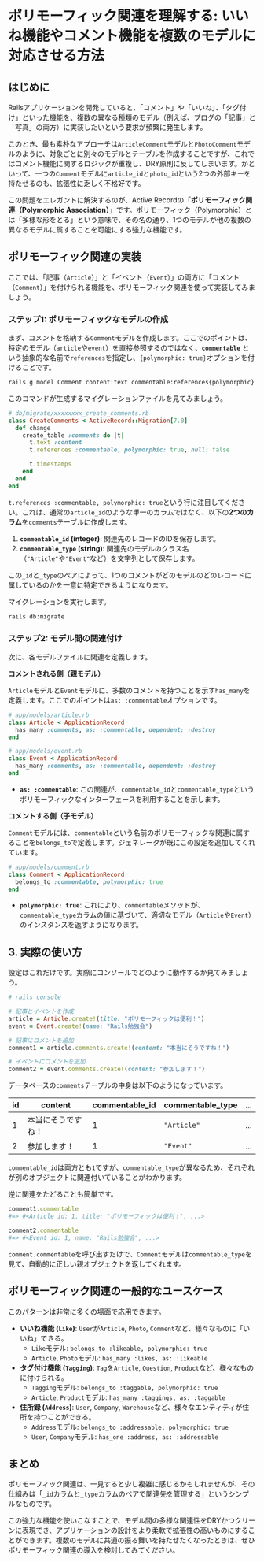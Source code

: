 # ポリモーフィック関連を理解する: いいね機能やコメント機能を複数のモデルに対応させる方法

## はじめに

Railsアプリケーションを開発していると、「コメント」や「いいね」、「タグ付け」といった機能を、複数の異なる種類のモデル（例えば、ブログの「記事」と「写真」の両方）に実装したいという要求が頻繁に発生します。

このとき、最も素朴なアプローチは`ArticleComment`モデルと`PhotoComment`モデルのように、対象ごとに別々のモデルとテーブルを作成することですが、これではコメント機能に関するロジックが重複し、DRY原則に反してしまいます。かといって、一つの`Comment`モデルに`article_id`と`photo_id`という2つの外部キーを持たせるのも、拡張性に乏しく不格好です。

この問題をエレガントに解決するのが、Active Recordの「**ポリモーフィック関連（Polymorphic Association）**」です。ポリモーフィック（Polymorphic）とは「多様な形をとる」という意味で、その名の通り、1つのモデルが他の複数の異なるモデルに属することを可能にする強力な機能です。

## ポリモーフィック関連の実装

ここでは、「記事（`Article`）」と「イベント（`Event`）」の両方に「コメント（`Comment`）」を付けられる機能を、ポリモーフィック関連を使って実装してみましょう。

### ステップ1: ポリモーフィックなモデルの作成

まず、コメントを格納する`Comment`モデルを作成します。ここでのポイントは、特定のモデル（`article`や`event`）を直接参照するのではなく、**`commentable`** という抽象的な名前で`references`を指定し、`{polymorphic: true}`オプションを付けることです。

```bash
rails g model Comment content:text commentable:references{polymorphic}
```

このコマンドが生成するマイグレーションファイルを見てみましょう。

```ruby
# db/migrate/xxxxxxxx_create_comments.rb
class CreateComments < ActiveRecord::Migration[7.0]
  def change
    create_table :comments do |t|
      t.text :content
      t.references :commentable, polymorphic: true, null: false

      t.timestamps
    end
  end
end
```

`t.references :commentable, polymorphic: true`という行に注目してください。これは、通常の`article_id`のような単一のカラムではなく、以下の**2つのカラム**を`comments`テーブルに作成します。

1.  **`commentable_id` (integer)**: 関連先のレコードのIDを保存します。
2.  **`commentable_type` (string)**: 関連先のモデルのクラス名（`"Article"`や`"Event"`など）を文字列として保存します。

この`_id`と`_type`のペアによって、1つのコメントがどのモデルのどのレコードに属しているのかを一意に特定できるようになります。

マイグレーションを実行します。

```bash
rails db:migrate
```

### ステップ2: モデル間の関連付け

次に、各モデルファイルに関連を定義します。

**コメントされる側（親モデル）**

`Article`モデルと`Event`モデルに、多数のコメントを持つことを示す`has_many`を定義します。ここでのポイントは`as: :commentable`オプションです。

```ruby
# app/models/article.rb
class Article < ApplicationRecord
  has_many :comments, as: :commentable, dependent: :destroy
end
```

```ruby
# app/models/event.rb
class Event < ApplicationRecord
  has_many :comments, as: :commentable, dependent: :destroy
end
```

*   **`as: :commentable`**: この関連が、`commentable_id`と`commentable_type`というポリモーフィックなインターフェースを利用することを示します。

**コメントする側（子モデル）**

`Comment`モデルには、`commentable`という名前のポリモーフィックな関連に属することを`belongs_to`で定義します。ジェネレータが既にこの設定を追加してくれています。

```ruby
# app/models/comment.rb
class Comment < ApplicationRecord
  belongs_to :commentable, polymorphic: true
end
```

*   **`polymorphic: true`**: これにより、`commentable`メソッドが、`commentable_type`カラムの値に基づいて、適切なモデル（`Article`や`Event`）のインスタンスを返すようになります。

## 3. 実際の使い方

設定はこれだけです。実際にコンソールでどのように動作するか見てみましょう。

```ruby
# rails console

# 記事とイベントを作成
article = Article.create!(title: "ポリモーフィックは便利！")
event = Event.create!(name: "Rails勉強会")

# 記事にコメントを追加
comment1 = article.comments.create!(content: "本当にそうですね！")

# イベントにコメントを追加
comment2 = event.comments.create!(content: "参加します！")
```

データベースの`comments`テーブルの中身は以下のようになっています。

| id | content              | commentable_id | commentable_type | ... |
|----|----------------------|----------------|------------------|-----|
| 1  | 本当にそうですね！   | 1              | `"Article"`      | ... |
| 2  | 参加します！         | 1              | `"Event"`        | ... |

`commentable_id`は両方とも`1`ですが、`commentable_type`が異なるため、それぞれが別のオブジェクトに関連付いていることがわかります。

逆に関連をたどることも簡単です。

```ruby
comment1.commentable
#=> #<Article id: 1, title: "ポリモーフィックは便利！", ...>

comment2.commentable
#=> #<Event id: 1, name: "Rails勉強会", ...>
```

`comment.commentable`を呼び出すだけで、`Comment`モデルは`commentable_type`を見て、自動的に正しい親オブジェクトを返してくれます。

## ポリモーフィック関連の一般的なユースケース

このパターンは非常に多くの場面で応用できます。

*   **いいね機能 (`Like`)**: `User`が`Article`, `Photo`, `Comment`など、様々なものに「いいね」できる。
    *   `Like`モデル: `belongs_to :likeable, polymorphic: true`
    *   `Article`, `Photo`モデル: `has_many :likes, as: :likeable`
*   **タグ付け機能 (`Tagging`)**: `Tag`を`Article`, `Question`, `Product`など、様々なものに付けられる。
    *   `Tagging`モデル: `belongs_to :taggable, polymorphic: true`
    *   `Article`, `Product`モデル: `has_many :taggings, as: :taggable`
*   **住所録 (`Address`)**: `User`, `Company`, `Warehouse`など、様々なエンティティが住所を持つことができる。
    *   `Address`モデル: `belongs_to :addressable, polymorphic: true`
    *   `User`, `Company`モデル: `has_one :address, as: :addressable`

## まとめ

ポリモーフィック関連は、一見すると少し複雑に感じるかもしれませんが、その仕組みは「`_id`カラムと`_type`カラムのペアで関連先を管理する」というシンプルなものです。

この強力な機能を使いこなすことで、モデル間の多様な関連性をDRYかつクリーンに表現でき、アプリケーションの設計をより柔軟で拡張性の高いものにすることができます。複数のモデルに共通の振る舞いを持たせたくなったときは、ぜひポリモーフィック関連の導入を検討してみてください。
